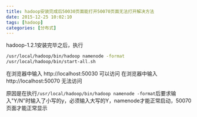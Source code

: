 ```yaml
---
title: hadoop安装完成后50030页面能打开50070页面无法打开解决方法
date: 2015-12-25 10:02:10
tags: [hadoop]
categories: [分布式]
---
```

hadoop-1.2.1安装完毕之后，执行
```bash
/usr/local/hadoop/bin/hadoop namenode -format
/usr/local/hadoop/bin/start-all.sh
```
在浏览器中输入 http://localhost:50030 可以访问
在浏览器中输入 http://localhost:50070 无法访问
<!--more-->
原因是在执行`/usr/local/hadoop/bin/hadoop namenode -format`后要求输入"Y/N"时输入了小写的y，必须输入大写的Y，namenode才能正常启动，50070页面才能正常显示
